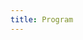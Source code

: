 ```yaml
---
title: Program
---
```


<!--
<a id="sched-embed" href="//kubernetescommunitydaybouve.sched.com/">View the KUBERNETES COMMUNITY DAY BOUVET ISLAND schedule &amp; directory.</a><script type="text/javascript" src="//kubernetescommunitydaybouve.sched.com/js/embed.js"></script>

-->
